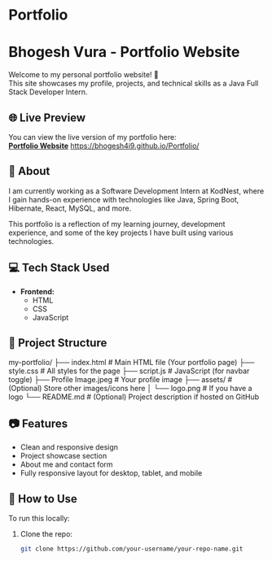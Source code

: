 # Portfolio

# Bhogesh Vura - Portfolio Website

Welcome to my personal portfolio website! 🎯  
This site showcases my profile, projects, and technical skills as a Java Full Stack Developer Intern.

## 🌐 Live Preview

You can view the live version of my portfolio here:  
[**Portfolio Website**](#) <https://bhogesh4i9.github.io/Portfolio/>

## 📌 About

I am currently working as a Software Development Intern at KodNest, where I gain hands-on experience with technologies like Java, Spring Boot, Hibernate, React, MySQL, and more.

This portfolio is a reflection of my learning journey, development experience, and some of the key projects I have built using various technologies.

## 💻 Tech Stack Used

- **Frontend:**  
  - HTML  
  - CSS  
  - JavaScript  

## 📁 Project Structure
my-portfolio/
├── index.html                  # Main HTML file (Your portfolio page)
├── style.css                   # All styles for the page
├── script.js                   # JavaScript (for navbar toggle)
├── Profile Image.jpeg          # Your profile image
├── assets/                     # (Optional) Store other images/icons here
│   └── logo.png                # If you have a logo
└── README.md                   # (Optional) Project description if hosted on GitHub



## 📷 Features

- Clean and responsive design
- Project showcase section
- About me and contact form
- Fully responsive layout for desktop, tablet, and mobile


## 🚀 How to Use

To run this locally:

1. Clone the repo:
   ```bash
   git clone https://github.com/your-username/your-repo-name.git
